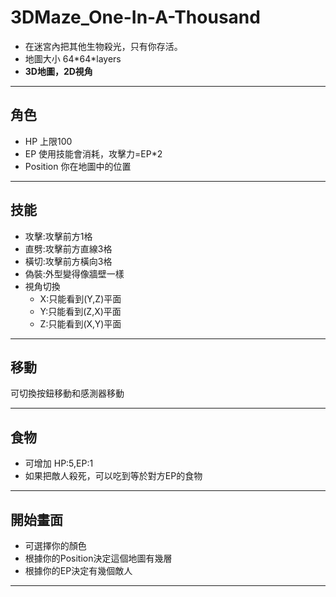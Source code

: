 # 3DMaze_One-In-A-Thousand

* 在迷宮內把其他生物殺光，只有你存活。
* 地圖大小 64\*64\*layers
* **3D地圖，2D視角**

---

## 角色
* HP 上限100
* EP 使用技能會消耗，攻擊力=EP\*2
* Position 你在地圖中的位置

---

## 技能

* 攻擊:攻擊前方1格
* 直劈:攻擊前方直線3格
* 橫切:攻擊前方橫向3格
* 偽裝:外型變得像牆壁一樣
* 視角切換
   * X:只能看到(Y,Z)平面
   * Y:只能看到(Z,X)平面
   * Z:只能看到(X,Y)平面

---

## 移動

可切換按鈕移動和感測器移動

---

## 食物

* 可增加 HP:5,EP:1
* 如果把敵人殺死，可以吃到等於對方EP的食物

---

## 開始畫面

* 可選擇你的顏色
* 根據你的Position決定這個地圖有幾層
* 根據你的EP決定有幾個敵人

---
